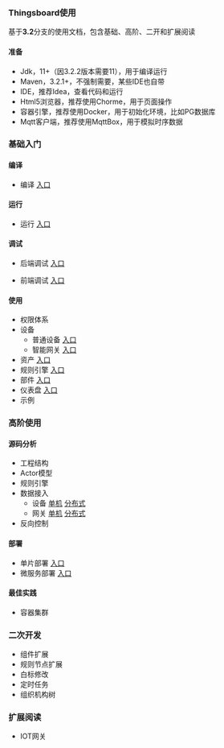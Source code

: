 ### Thingsboard使用

基于**3.2**分支的使用文档，包含基础、高阶、二开和扩展阅读

#### 准备
- Jdk，11+（因3.2.2版本需要11），用于编译运行
- Maven，3.2.1+，不强制需要，某些IDE也自带
- IDE，推荐Idea，查看代码和运行
- Html5浏览器，推荐使用Chorme，用于页面操作
- 容器引擎，推荐使用Docker，用于初始化环境，比如PG数据库
- Mqtt客户端，推荐使用MqttBox，用于模拟时序数据

### 基础入门

#### 编译

- 编译 [入口](doc/编译.md)


#### 运行

- 运行 [入口](doc/运行.md)


#### 调试

- 后端调试 [入口](doc/后端调试.md)

- 前端调试 [入口](doc/前端调试.md)



#### 使用
-  权限体系
-  设备
	-  普通设备  [入口](doc/普通设备.md)
	-  智能网关  [入口](doc/智能网关.md)
-  资产 [入口](doc/资产.md)
-  规则引擎 [入口](doc/规则引擎.md)
-  部件 [入口](doc/部件.md)
-  仪表盘 [入口](doc/仪表盘.md)
-  示例


### 高阶使用

#### 源码分析
- 工程结构
- Actor模型
- 规则引擎
- 数据接入 	
  - 设备 [单机]() [分布式]()	
  - 网关 [单机]() [分布式]()
- 反向控制

#### 部署
- 单片部署 [入口](doc/单片部署.md)
- 微服务部署 [入口](doc/微服务部署.md)

#### 最佳实践
- 容器集群



### 二次开发
- 组件扩展
- 规则节点扩展
- 白标修改
- 定时任务
- 组织机构树


### 扩展阅读
- IOT网关








